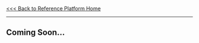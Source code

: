 [<<< Back to Reference Platform Home](https://github.com/96boards/documentation/wiki/Reference-Platform-Home)

***

## Coming Soon...